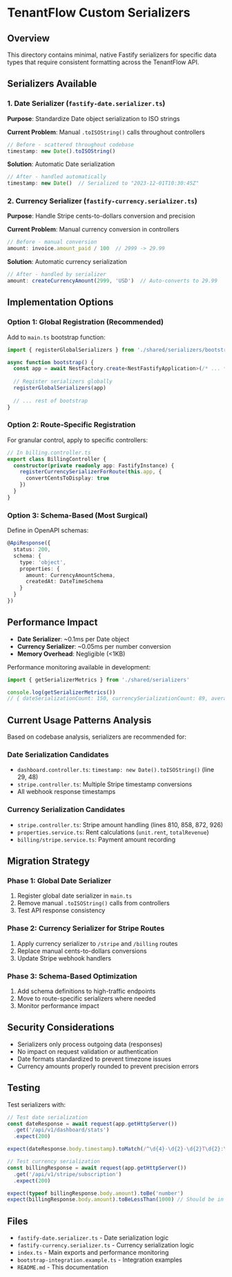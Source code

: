 # TenantFlow Custom Serializers

## Overview

This directory contains minimal, native Fastify serializers for specific data types that require consistent formatting across the TenantFlow API.

## Serializers Available

### 1. Date Serializer (`fastify-date.serializer.ts`)

**Purpose**: Standardize Date object serialization to ISO strings

**Current Problem**: Manual `.toISOString()` calls throughout controllers
```typescript
// Before - scattered throughout codebase
timestamp: new Date().toISOString()
```

**Solution**: Automatic Date serialization
```typescript
// After - handled automatically
timestamp: new Date()  // Serialized to "2023-12-01T10:30:45Z"
```

### 2. Currency Serializer (`fastify-currency.serializer.ts`)

**Purpose**: Handle Stripe cents-to-dollars conversion and precision

**Current Problem**: Manual currency conversion in controllers
```typescript
// Before - manual conversion
amount: invoice.amount_paid / 100  // 2999 -> 29.99
```

**Solution**: Automatic currency serialization
```typescript
// After - handled by serializer
amount: createCurrencyAmount(2999, 'USD')  // Auto-converts to 29.99
```

## Implementation Options

### Option 1: Global Registration (Recommended)

Add to `main.ts` bootstrap function:

```typescript
import { registerGlobalSerializers } from './shared/serializers/bootstrap-integration.example'

async function bootstrap() {
  const app = await NestFactory.create<NestFastifyApplication>(/* ... */)
  
  // Register serializers globally
  registerGlobalSerializers(app)
  
  // ... rest of bootstrap
}
```

### Option 2: Route-Specific Registration

For granular control, apply to specific controllers:

```typescript
// In billing.controller.ts
export class BillingController {
  constructor(private readonly app: FastifyInstance) {
    registerCurrencySerializerForRoute(this.app, {
      convertCentsToDisplay: true
    })
  }
}
```

### Option 3: Schema-Based (Most Surgical)

Define in OpenAPI schemas:

```typescript
@ApiResponse({
  status: 200,
  schema: {
    type: 'object',
    properties: {
      amount: CurrencyAmountSchema,
      createdAt: DateTimeSchema
    }
  }
})
```

## Performance Impact

- **Date Serializer**: ~0.1ms per Date object
- **Currency Serializer**: ~0.05ms per number conversion
- **Memory Overhead**: Negligible (<1KB)

Performance monitoring available in development:

```typescript
import { getSerializerMetrics } from './shared/serializers'

console.log(getSerializerMetrics())
// { dateSerializationCount: 150, currencySerializationCount: 89, averageSerializationTime: 0.08 }
```

## Current Usage Patterns Analysis

Based on codebase analysis, serializers are recommended for:

### Date Serialization Candidates
- `dashboard.controller.ts`: `timestamp: new Date().toISOString()` (line 29, 48)
- `stripe.controller.ts`: Multiple Stripe timestamp conversions
- All webhook response timestamps

### Currency Serialization Candidates  
- `stripe.controller.ts`: Stripe amount handling (lines 810, 858, 872, 926)
- `properties.service.ts`: Rent calculations (`unit.rent`, `totalRevenue`)
- `billing/stripe.service.ts`: Payment amount recording

## Migration Strategy

### Phase 1: Global Date Serializer
1. Register global date serializer in `main.ts`
2. Remove manual `.toISOString()` calls from controllers
3. Test API response consistency

### Phase 2: Currency Serializer for Stripe Routes
1. Apply currency serializer to `/stripe` and `/billing` routes  
2. Replace manual cents-to-dollars conversions
3. Update Stripe webhook handlers

### Phase 3: Schema-Based Optimization
1. Add schema definitions to high-traffic endpoints
2. Move to route-specific serializers where needed
3. Monitor performance impact

## Security Considerations

- Serializers only process outgoing data (responses)
- No impact on request validation or authentication
- Date formats standardized to prevent timezone issues
- Currency amounts properly rounded to prevent precision errors

## Testing

Test serializers with:

```typescript
// Test date serialization
const dateResponse = await request(app.getHttpServer())
  .get('/api/v1/dashboard/stats')
  .expect(200)

expect(dateResponse.body.timestamp).toMatch(/^\d{4}-\d{2}-\d{2}T\d{2}:\d{2}:\d{2}Z$/)

// Test currency serialization  
const billingResponse = await request(app.getHttpServer())
  .get('/api/v1/stripe/subscription')
  .expect(200)

expect(typeof billingResponse.body.amount).toBe('number')
expect(billingResponse.body.amount).toBeLessThan(1000) // Should be in dollars, not cents
```

## Files

- `fastify-date.serializer.ts` - Date serialization logic
- `fastify-currency.serializer.ts` - Currency serialization logic  
- `index.ts` - Main exports and performance monitoring
- `bootstrap-integration.example.ts` - Integration examples
- `README.md` - This documentation